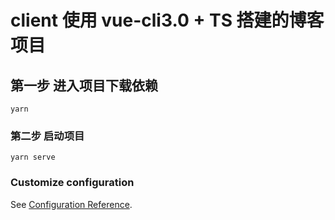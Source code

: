 # client 使用 vue-cli3.0 + TS 搭建的博客项目

## 第一步  进入项目下载依赖

```
yarn 
```

### 第二步 启动项目

```
yarn serve
```

### Customize configuration

See [Configuration Reference](https://cli.vuejs.org/config/).
